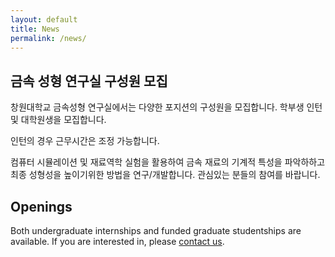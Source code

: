 ```yaml
---
layout: default
title: News
permalink: /news/
---
```



## 금속 성형 연구실 구성원 모집 ##

창원대학교 금속성형 연구실에서는 다양한 포지션의 구성원을 모집합니다. 학부생 인턴 및 대학원생을 모집합니다.

인턴의 경우 근무시간은 조정 가능합니다.

컴퓨터 시뮬레이션 및 재료역학 실험을 활용하여 금속 재료의 기계적 특성을
파악하하고 최종 성형성을 높이기위한 방법을 연구/개발합니다. 관심있는 분들의 참여를 바랍니다.


## Openings ##

Both undergraduate internships and funded graduate studentships are available.
If you are interested in, please [contact us](yjeong@changwon.ac.kr).
